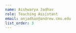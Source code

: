 ```yaml
---
name: Aishwarya Jadhav
role: Teaching Assistant
email: anjadhav@andrew.cmu.edu
list_order: 3
---
```

